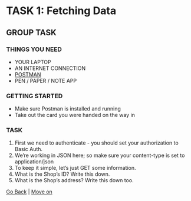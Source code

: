 # TASK 1: Fetching Data

## GROUP TASK

### THINGS YOU NEED
- YOUR LAPTOP
- AN INTERNET CONNECTION
- [POSTMAN](https://www.getpostman.com/)
- PEN / PAPER / NOTE APP

### GETTING STARTED
- Make sure Postman is installed and running
- Take out the card you were handed on the way in

### TASK
1. First we need to authenticate - you should set your authorization to Basic Auth.
2. We’re working in JSON here; so make sure your content-type is set to application/json
3. To keep it simple, let’s just GET some information.
4. What is the Shop’s ID? Write this down.
5. What is the Shop’s address? Write this down too.

[Go Back](index.md) | [Move on](task2.md)
